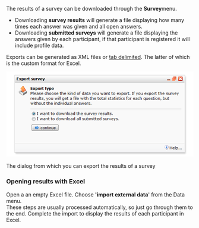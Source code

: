 The results of a survey can be downloaded through the **Survey**menu.

-   Downloading **survey results** will generate a file displaying how
    many times each answer was given and all open answers.
-   Downloading **submitted surveys** will generate a file displaying
    the answers given by each participant, if that participant is
    registered it will include profile data.

Exports can be generated as XML files or [tab delimited](#). The latter
of which is the custom format for Excel.

![Survey results dialog](images/surveyresultes.png)

The dialog from which you can export the results of a survey

### **Opening results with Excel**

Open a an empty Excel file. Choose **'import external data**' from the
Data menu. \
These steps are usually processed automatically, so just go through
them to the end. Complete the import to display the results of each
participant in Excel.
